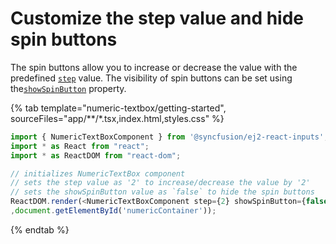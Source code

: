 # Customize the step value and hide spin buttons

The spin buttons allow you to increase or decrease the value with the predefined [`step`](../../api/numerictextbox#step-number)
value. The visibility of spin buttons can be set using the[`showSpinButton`](../../api/numerictextbox#showspinbutton-boolean) property.

{% tab template="numeric-textbox/getting-started", sourceFiles="app/**/*.tsx,index.html,styles.css" %}

```typescript
import { NumericTextBoxComponent } from '@syncfusion/ej2-react-inputs';
import * as React from "react";
import * as ReactDOM from "react-dom";

// initializes NumericTextBox component
// sets the step value as '2' to increase/decrease the value by '2'
// sets the showSpinButton value as `false` to hide the spin buttons
ReactDOM.render(<NumericTextBoxComponent step={2} showSpinButton={false} min={10} max={100} value={16} />
,document.getElementById('numericContainer'));

```

{% endtab %}